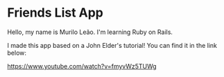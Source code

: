 # Friends List App

Hello, my name is Murilo Leão. I'm learning Ruby on Rails.

I made this app based on a John Elder's tutorial! You can find it in the link below:

https://www.youtube.com/watch?v=fmyvWz5TUWg


